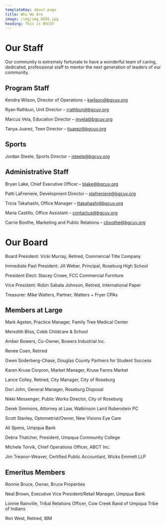 ```yaml
---
templateKey: about-page
title: Who We Are
image: /img/img_8685.jpg
heading: This is BGCUV
---
```


# Our Staff

Our community is extremely fortunate to have a wonderful team of caring, dedicated, professional staff to mentor the next generation of leaders of our community.

## Program Staff

Kendra Wilson, Director of Operations – kwilson@bgcuv.org

Ryan Rathbun, Unit Director – rrathbun@bgcuv.org

Marcus Vela, Education Director – mvela@bgcuv.org

Tanya Juarez, Teen Director – tjuarez@bgcuv.org

## Sports

Jordan Steele, Sports Director – jsteele@bgcuv.org

## Administrative Staff

Bryan Lake, Chief Executive Officer – blake@bgcuv.org

Patti LaFreniere, Development Director – plafreniere@bgcuv.org

Tricia Takahashi, Office Manager – ttakahashi@bgcuv.org

Maria Castillo, Office Assistant – contactus@bgcuv.org

Carrie Boothe, Marketing and Public Relations – cboothe@bgcuv.org

# Our Board

Board President: Vicki Murray, Retired, Commercial Title Company

Immediate Past President: Jill Weber, Principal, Roseburg High School

President Elect: Stacey Crowe, FCC Commercial Furniture

Vice President: Robin Sabala Johnson, Retired, International Paper

Treasurer: Mike Watters, Partner, Watters + Fryer CPAs

## Members at Large

Mark Agsten, Practice Manager, Family Tree Medical Center

Meredith Bliss, Cobb Childcare & School

Amber Bowers, Co-Owner, Bowers Industrial Inc.

Renée Coen, Retired

Gwen Soderberg-Chase, Douglas County Partners for Student Success

Karen Kruse Corpron, Market Manager, Kruse Farms Market

Lance Colley, Retired, City Manager, City of Roseburg

Dori John, General Manager, Roseburg Disposal

Nikki Messenger, Public Works Director, City of Roseburg

Derek Simmons, Attorney at Law, Watkinson Laird Rubenstein PC

Scott Stanley, Optometrist/Owner, New Visions Eye Care

Ali Spens, Umpqua Bank

Debra Thatcher, President, Umpqua Community College

Michele Torvik, Chief Operations Officer, ABCT Inc.

Jim Treanor-Weaver, Certified Public Accountant, Wicks Emmett LLP

## Emeritus Members

Ronnie Bruce, Owner, Bruce Properties

Neal Brown, Executive Vice President/Retail Manager, Umpqua Bank

Lonnie Rainville, Tribal Relations Officer, Cow Creek Band of Umpqua Tribe of Indians

Ron West, Retired, IBM

